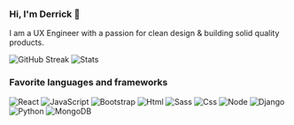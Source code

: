 
### Hi, I'm Derrick 👋

I am a UX Engineer with a passion for clean design & building solid quality products.

![GitHub Streak](https://streak-stats.demolab.com?user=decodesalot&theme=calm&hide_border=true)
![Stats](https://github-readme-stats.vercel.app/api?username=decodesalot&show_icons=true&theme=onedark&hide_border=true&custom_title=Stats&count_private=true&bg_color=383f50)


### Favorite languages and frameworks

![React](https://img.shields.io/badge/ReactJS-61DAFB.svg?logo=react&logoColor=black)
![JavaScript](https://img.shields.io/badge/JavaScript-F7DF1E.svg?logo=javascript&logoColor=black)
![Bootstrap](https://img.shields.io/badge/Bootstrap-7952B3.svg?logo=bootstrap&logoColor=white)
![Html](https://img.shields.io/badge/HTML-E34F26.svg?logo=html5&logoColor=white)
![Sass](https://img.shields.io/badge/Sass-CC6699.svg?logo=sass&logoColor=white)
![Css](https://img.shields.io/badge/CSS-1572B6.svg?logo=css3&logoColor=white)
![Node](https://img.shields.io/badge/Node.js-339933.svg?logo=nodedotjs&logoColor=white)
![Django](https://img.shields.io/badge/Django-092E20.svg?logo=django&logoColor=white)
![Python](https://img.shields.io/badge/Python-3776AB.svg?logo=python&logoColor=white) 
![MongoDB](https://img.shields.io/badge/MongoDB-47A248.svg?logo=mongodb&logoColor=white)




<!--
**decodesalot/decodesalot** is a ✨ _special_ ✨ repository because its `README.md` (this file) appears on your GitHub profile.

Here are some ideas to get you started:

- 🔭 I’m currently working on ...
- 🌱 I’m currently learning ...
- 👯 I’m looking to collaborate on ...
- 🤔 I’m looking for help with ...
- 💬 Ask me about ...
- 📫 How to reach me: ...
- 😄 Pronouns: ...
- ⚡ Fun fact: ...
-->
